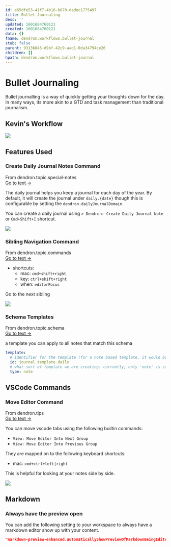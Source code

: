 ```yaml
---
id: e65dfe53-41f7-4b16-b870-dadec1775497
title: Bullet Journaling
desc: ''
updated: 1601684760121
created: 1601684760121
data: {}
fname: dendron.workflows.bullet-journal
stub: false
parent: 9313b845-d9bf-42c9-aad1-0da34794ce26
children: []
hpath: dendron.workflows.bullet-journal
---
```

# Bullet Journaling

Bullet journalling is a way of quickly getting your thoughts down for the day. In many ways, its more akin to a GTD and task management than traditional journalism. 

## Kevin's Workflow

<a href="https://www.loom.com/share/d710f69972f8418eb0fdb029e19c3b02"> 
<img style="" src="https://cdn.loom.com/sessions/thumbnails/d710f69972f8418eb0fdb029e19c3b02-with-play.gif"> </a>

## Features Used

### Create Daily Journal Notes Command



<div class="portal-container">
<div class="portal-head">
<div class="portal-backlink" >
<div class="portal-title">From <span class="portal-text-title">dendron.topic.special-notes</span></div>
<a href="5c213aa6-e4ba-49e8-85c5-1bdcb33ce202.html" class="portal-arrow">Go to text <span class="right-arrow">→</span></a>
</div>
</div>
<div id="portal-parent-anchor" class="portal-parent" markdown="1">
<div class="portal-parent-fader-top"></div>
<div class="portal-parent-fader-bottom"></div>        
  

The daily journal helps you keep a journal for each day of the year. By default, it will create the journal under `daily.{date}` though this is configurable by setting the `dendron.dailyJournalDomain`.

You can create a daily journal using `> Dendron: Create Daily Journal Note` or `Cmd+Shift+I` shortcut.

![](https://foundation-prod-assetspublic53c57cce-8cpvgjldwysl.s3-us-west-2.amazonaws.com/assets/images/notes.daily.gif)


</div>    
</div>


### Sibling Navigation Command



<div class="portal-container">
<div class="portal-head">
<div class="portal-backlink" >
<div class="portal-title">From <span class="portal-text-title">dendron.topic.commands</span></div>
<a href="eea2b078-1acc-4071-a14e-18299fc28f47.html" class="portal-arrow">Go to text <span class="right-arrow">→</span></a>
</div>
</div>
<div id="portal-parent-anchor" class="portal-parent" markdown="1">
<div class="portal-parent-fader-top"></div>
<div class="portal-parent-fader-bottom"></div>        
  

- shortcuts: 
  - mac: `cmd+shift+right`
  - key: `ctrl+shift+right`
  - when: `editorFocus`

Go to the next sibling

![](https://foundation-prod-assetspublic53c57cce-8cpvgjldwysl.s3-us-west-2.amazonaws.com/assets/images/hierarchy.go-sibling.gif)


</div>    
</div>


### Schema Templates



<div class="portal-container">
<div class="portal-head">
<div class="portal-backlink" >
<div class="portal-title">From <span class="portal-text-title">dendron.topic.schema</span></div>
<a href="c5e5adde-5459-409b-b34d-a0d75cbb1052.html" class="portal-arrow">Go to text <span class="right-arrow">→</span></a>
</div>
</div>
<div id="portal-parent-anchor" class="portal-parent" markdown="1">
<div class="portal-parent-fader-top"></div>
<div class="portal-parent-fader-bottom"></div>        
  

a template you can apply to all notes that match this schema

```yml
template:
  # identifier for the template (for a note based template, it would be the name of the note)
  id: journal.template.daily
  # what sort of template we are creating. currently, only 'note' is supported
  type: note

```


</div>    
</div>


## VSCode Commands

### Move Editor Command



<div class="portal-container">
<div class="portal-head">
<div class="portal-backlink" >
<div class="portal-title">From <span class="portal-text-title">dendron.tips</span></div>
<a href="692fa114-f798-467f-a0b9-3cccc327aa6f.html" class="portal-arrow">Go to text <span class="right-arrow">→</span></a>
</div>
</div>
<div id="portal-parent-anchor" class="portal-parent" markdown="1">
<div class="portal-parent-fader-top"></div>
<div class="portal-parent-fader-bottom"></div>        
  

You can move vscode tabs using the following builtin commands:

- `View: Move Editor Into Next Group`
- `View: Move Editor Into Previous Group`

They are mapped on to the following keyboard shortcuts:

- mac: `cmd+ctrl+left|right`

This is helpful for looking at your notes side by side. 

<a href="https://www.loom.com/share/d99ec9cce8ff4d869cf8c36955152808"> 
<img style="" src="https://cdn.loom.com/sessions/thumbnails/d99ec9cce8ff4d869cf8c36955152808-with-play.gif"> </a>

<!-- 

### Custom Outlines

TODO: need to add more details

Outlines are super helpful but there are not always feasible depending on the file format

![](/assets/images/2020-09-21-19-33-21.png)

In those situations, I like to leave markers inside a note and use the search editor to surface those markers 

<a href="https://www.loom.com/share/eabf90dbc74e4a1facd5e82bd76a6134"> 
<p>Tips - Breadcrumbs - Watch Video</p> 
<img style="max-width:300px;" src="https://cdn.loom.com/sessions/thumbnails/eabf90dbc74e4a1facd5e82bd76a6134-with-play.gif"> </a>

https://www.loom.com/share/eabf90dbc74e4a1facd5e82bd76a6134

You can use the same technique 

# Generating all journal notes ahead of time

https://stackoverflow.com/questions/25701265/how-to-generate-a-list-of-all-dates-in-a-range-using-the-tools-available-in-bash
-->

## Markdown

### Always have the preview open

You can add the following setting to your workspace to always have a markdown editor show up with your content. 

```json
"markdown-preview-enhanced.automaticallyShowPreviewOfMarkdownBeingEdited": true,
```


</div>    
</div>
